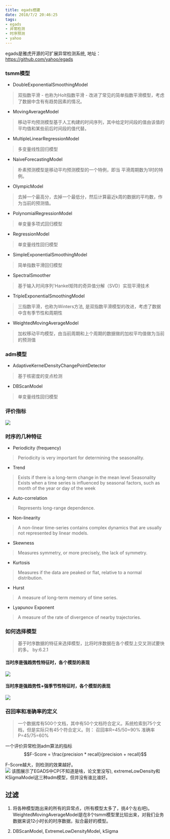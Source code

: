 ```yaml
---
title: egads搭建
date: 2018/7/2 20:46:25
tags: 
- egads
- 异常检测
- 时序预测
- yahoo
---
```

egads是雅虎开源的可扩展异常检测系统, 地址：https://github.com/yahoo/egads



### tsmm模型
- DoubleExponentialSmoothingModel       
> 双指数平滑 - 也称为Holt指数平滑 - 改进了常见的简单指数平滑模型，考虑了数据中含有有趋势因素的情况。      

- MovingAverageModel
> 移动平均预测模型基于人工构建的时间序列，其中给定时间段的值由该值的平均值和某些前后时间段的值代替。

- MultipleLinearRegressionModel
> 多变量线性回归模型

- NaiveForecastingModel
> 朴素预测模型是移动平均预测模型的一个特例，即当 平滑周期数为1时的特例。

- OlympicModel
> 去掉一个最高分，去掉一个最低分，然后计算最近k周的数据的平均数，作为当前的预测值。

- PolynomialRegressionModel
> 单变量多项式回归模型

- RegressionModel
> 单变量线性回归模型

- SimpleExponentialSmoothingModel
> 简单指数平滑回归模型

- SpectralSmoother
> 基于输入时间序列'Hankel矩阵的奇异值分解（SVD）实现平滑技术

- TripleExponentialSmoothingModel
> 三指数平滑，也称为Winters方法, 是双指数平滑模型的改进，考虑了数据中含有季节性和周期性

- WeightedMovingAverageModel
> 加权移动平均模型，由当前周期和上个周期的数据做的加权平均值做为当前的预测值

### adm模型     
- AdaptiveKernelDensityChangePointDetector     
> 基于核密度的变点检测

- DBScanModel
> 单变量线性回归模型


### 评价指标
![](/08.png)


### 时序的几种特征     

- Periodicity (frequency)       
> Periodicity is very important for determining the seasonality.         
 
- Trend
> Exists if there is a long-term change in the mean level Seasonality Exists when a time series is influenced by seasonal factors, such as month of the year or day of the week
- Auto-correlation 
> Represents long-range dependence. 
- Non-linearity 
> A non-linear time-series contains complex dynamics that are usually not represented by linear models. 
- Skewness 
> Measures symmetry, or more precisely, the lack of symmetry. 
- Kurtosis 
> Measures if the data are peaked or flat, relative to a normal distribution.
- Hurst 
> A measure of long-term memory of time series. 
- Lyapunov Exponent 
> A measure of the rate of divergence of nearby trajectories.


### 如何选择模型
> 基于时序数据的特征来选择模型，比将时序数据在各个模型上交叉测试要快的多。  by:6.2.1   
#### 当时序是强趋势性特征时，各个模型的表现
![](/egads_01.png)

#### 当时序是强趋势性+强季节性特征时，各个模型的表现
![](/egads_02.png)


### 召回率和准确率的定义
> 一个数据库有500个文档，其中有50个文档符合定义。系统检索到75个文档，但是实际只有45个符合定义。则：
> 召回率R=45/50=90%
> 准确率P=45/75=60%

一个评价异常检测adm算法的指标 
  $$F-Score = \frac{precision * recall}{precision + recall}$$
  
 F-Score越大，则检测的效果越好。  
 ![](/egads_03.png)
 该图展示了EGADS中CP(不知道是啥，论文里没写), extremeLowDensity和KSigmaModel这三种adm模型，但并没有谁比谁好。


## 过滤
1. 将各种模型跑出来的所有的异常点，(所有模型太多了，挑4个左右吧)。
    WeightedMovingAverageModel是在8个tsmm模型里比较出来，对我们业务数据来说12小时长的时序数据，拟合最好的模型。
    
2. DBScanModel, ExtremeLowDensityModel, kSigma




